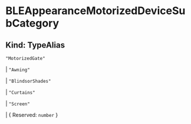 # **BLEAppearanceMotorizedDeviceSubCategory**

## **Kind: TypeAlias**

`"MotorizedGate"`

| `"Awning"`

| `"BlindsorShades"`

| `"Curtains"`

| `"Screen"`

| { Reserved: `number` }
